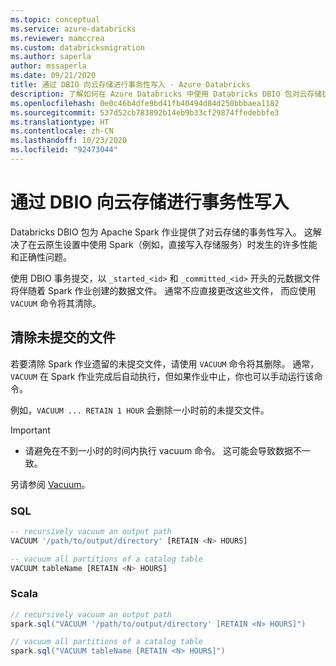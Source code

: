 ```yaml
---
ms.topic: conceptual
ms.service: azure-databricks
ms.reviewer: mamccrea
ms.custom: databricksmigration
ms.author: saperla
author: mssaperla
ms.date: 09/21/2020
title: 通过 DBIO 向云存储进行事务性写入 - Azure Databricks
description: 了解如何在 Azure Databricks 中使用 Databricks DBIO 包对云存储执行事务性写入。
ms.openlocfilehash: 0e0c46b4dfe9bd41fb40494d84d250bbbaea1182
ms.sourcegitcommit: 537d52cb783892b14eb9b33cf29874ffedebbfe3
ms.translationtype: HT
ms.contentlocale: zh-CN
ms.lasthandoff: 10/23/2020
ms.locfileid: "92473044"
---
```

# <a name="transactional-writes-to-cloud-storage-with-dbio"></a><a id="dbio-commit"> </a><a id="transactional-writes-to-cloud-storage-with-dbio"> </a>通过 DBIO 向云存储进行事务性写入

Databricks DBIO 包为 Apache Spark 作业提供了对云存储的事务性写入。 这解决了在云原生设置中使用 Spark（例如，直接写入存储服务）时发生的许多性能和正确性问题。

使用 DBIO 事务提交，以 `_started_<id>` 和 `_committed_<id>` 开头的元数据文件将伴随着 Spark 作业创建的数据文件。 通常不应直接更改这些文件， 而应使用 `VACUUM` 命令将其清除。

## <a name="clean-up-uncommitted-files"></a><a id="clean-up-uncommitted-files"> </a><a id="vacuum-spark"> </a>清除未提交的文件

若要清除 Spark 作业遗留的未提交文件，请使用 `VACUUM` 命令将其删除。 通常，`VACUUM` 在 Spark 作业完成后自动执行，但如果作业中止，你也可以手动运行该命令。

例如，`VACUUM ... RETAIN 1 HOUR` 会删除一小时前的未提交文件。

> [!IMPORTANT]
>
> * 请避免在不到一小时的时间内执行 vacuum 命令。 这可能会导致数据不一致。

另请参阅 [Vacuum](language-manual/vacuum.md)。

### <a name="sql"></a>SQL

```sql
-- recursively vacuum an output path
VACUUM '/path/to/output/directory' [RETAIN <N> HOURS]

-- vacuum all partitions of a catalog table
VACUUM tableName [RETAIN <N> HOURS]
```

### <a name="scala"></a>Scala

```scala
// recursively vacuum an output path
spark.sql("VACUUM '/path/to/output/directory' [RETAIN <N> HOURS]")

// vacuum all partitions of a catalog table
spark.sql("VACUUM tableName [RETAIN <N> HOURS]")
```